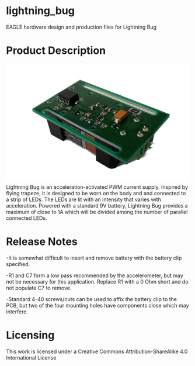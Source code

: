 # lightning_bug
EAGLE hardware design and production files for Lightning Bug
# Product Description
![alt tag](https://github.com/Rebelstack/lightning_bug/blob/master/lightning_bug.png)
Lightning Bug is an acceleration-activated PWM current supply.  Inspired by flying trapeze, 
it is designed to be worn on the body and and connected to a strip of LEDs.  The LEDs are lit
with an intensity that varies with acceleration.  Powered with a standard 9V battery,
Lightning Bug provides a maximum of close to 1A which will be divided among the number of
parallel connected LEDs.
# Release Notes
-It is somewhat difficult to insert and remove battery with the battery clip specified.

-R1 and C7 form a low pass recommended by the accelerometer, but may not be necessary 
for this application.  Replace R1 with a 0 Ohm short and do not populate C7 to remove.

-Standard 4-40 screws/nuts can be used to affix the battery clip to the PCB, but two
of the four mounting holes have components close which may interfere.
# Licensing
This work is licensed under a Creative Commons Attribution-ShareAlike 4.0 International License
